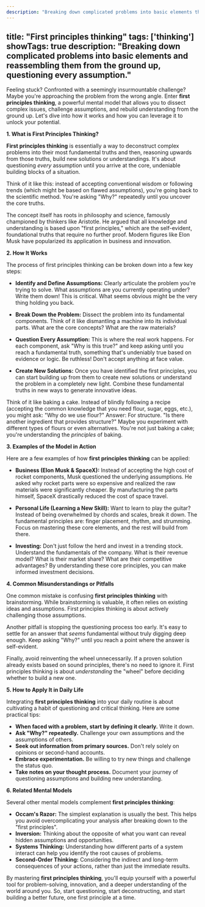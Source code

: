 ```yaml
---
description: "Breaking down complicated problems into basic elements that are verifiably true and building up from there, rather than reasoning by analogy."
---
```

title: "First principles thinking"
tags: ['thinking']
showTags: true
description: "Breaking down complicated problems into basic elements and reassembling them from the ground up, questioning every assumption."
---


Feeling stuck? Confronted with a seemingly insurmountable challenge? Maybe you're approaching the problem from the wrong angle. Enter **first principles thinking**, a powerful mental model that allows you to dissect complex issues, challenge assumptions, and rebuild understanding from the ground up. Let's dive into how it works and how you can leverage it to unlock your potential.

**1. What is First Principles Thinking?**

**First principles thinking** is essentially a way to deconstruct complex problems into their most fundamental truths and then, reasoning upwards from those truths, build new solutions or understandings. It's about questioning *every* assumption until you arrive at the core, undeniable building blocks of a situation.

Think of it like this: instead of accepting conventional wisdom or following trends (which might be based on flawed assumptions), you're going back to the scientific method. You're asking "Why?" repeatedly until you uncover the core truths.

The concept itself has roots in philosophy and science, famously championed by thinkers like Aristotle. He argued that all knowledge and understanding is based upon "first principles," which are the self-evident, foundational truths that require no further proof. Modern figures like Elon Musk have popularized its application in business and innovation.

**2. How It Works**

The process of first principles thinking can be broken down into a few key steps:

*   **Identify and Define Assumptions:** Clearly articulate the problem you’re trying to solve. What assumptions are you currently operating under? Write them down! This is critical. What seems obvious might be the very thing holding you back.

*   **Break Down the Problem:** Dissect the problem into its fundamental components. Think of it like dismantling a machine into its individual parts. What are the core concepts? What are the raw materials?

*   **Question Every Assumption:** This is where the real work happens. For each component, ask "Why is this true?" and keep asking until you reach a fundamental truth, something that's undeniably true based on evidence or logic. Be ruthless! Don't accept anything at face value.

*   **Create New Solutions:** Once you have identified the first principles, you can start building up from them to create new solutions or understand the problem in a completely new light. Combine these fundamental truths in new ways to generate innovative ideas.

Think of it like baking a cake. Instead of blindly following a recipe (accepting the common knowledge that you need flour, sugar, eggs, etc.), you might ask: "Why do we use flour?" Answer: For structure. "Is there another ingredient that provides structure?" Maybe you experiment with different types of flours or even alternatives. You're not just baking a cake; you're understanding the *principles* of baking.

**3. Examples of the Model in Action**

Here are a few examples of how **first principles thinking** can be applied:

*   **Business (Elon Musk & SpaceX):** Instead of accepting the high cost of rocket components, Musk questioned the underlying assumptions. He asked why rocket parts were so expensive and realized the raw materials were significantly cheaper. By manufacturing the parts himself, SpaceX drastically reduced the cost of space travel.

*   **Personal Life (Learning a New Skill):** Want to learn to play the guitar? Instead of being overwhelmed by chords and scales, break it down. The fundamental principles are: finger placement, rhythm, and strumming. Focus on mastering these core elements, and the rest will build from there.

*   **Investing:** Don't just follow the herd and invest in a trending stock. Understand the fundamentals of the company. What is their revenue model? What is their market share? What are their competitive advantages? By understanding these core principles, you can make informed investment decisions.

**4. Common Misunderstandings or Pitfalls**

One common mistake is confusing **first principles thinking** with brainstorming. While brainstorming is valuable, it often relies on existing ideas and assumptions. First principles thinking is about actively challenging those assumptions.

Another pitfall is stopping the questioning process too early. It's easy to settle for an answer that *seems* fundamental without truly digging deep enough. Keep asking "Why?" until you reach a point where the answer is self-evident.

Finally, avoid reinventing the wheel unnecessarily. If a proven solution already exists based on sound principles, there's no need to ignore it. First principles thinking is about *understanding* the "wheel" before deciding whether to build a new one.

**5. How to Apply It in Daily Life**

Integrating **first principles thinking** into your daily routine is about cultivating a habit of questioning and critical thinking. Here are some practical tips:

*   **When faced with a problem, start by defining it clearly.** Write it down.
*   **Ask "Why?" repeatedly.** Challenge your own assumptions and the assumptions of others.
*   **Seek out information from primary sources.** Don't rely solely on opinions or second-hand accounts.
*   **Embrace experimentation.** Be willing to try new things and challenge the status quo.
*   **Take notes on your thought process.** Document your journey of questioning assumptions and building new understanding.

**6. Related Mental Models**

Several other mental models complement **first principles thinking**:

*   **Occam's Razor:** The simplest explanation is usually the best. This helps you avoid overcomplicating your analysis after breaking down to the "first principles".
*   **Inversion:** Thinking about the opposite of what you want can reveal hidden assumptions and opportunities.
*   **Systems Thinking:** Understanding how different parts of a system interact can help you identify the root causes of problems.
*   **Second-Order Thinking:** Considering the indirect and long-term consequences of your actions, rather than just the immediate results.

By mastering **first principles thinking**, you'll equip yourself with a powerful tool for problem-solving, innovation, and a deeper understanding of the world around you. So, start questioning, start deconstructing, and start building a better future, one first principle at a time.

